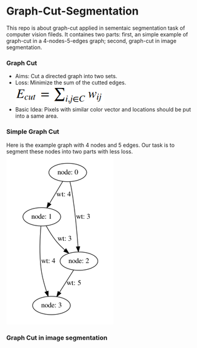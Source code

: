 # Graph-Cut-Segmentation
This repo is about graph-cut applied in sementaic segmentation task of computer vision fileds. It containes two parts: first, an simple example of graph-cut in a 4-nodes-5-edges graph; second, graph-cut in image segmentation.

### Graph Cut 
* Aims: Cut a directed graph into two sets.</br>
* Loss: Minimize the sum of the cutted edges.</br>
![loss](https://github.com/mjDelta/Graph-Cut-Segmentation/blob/master/imgs/loss.png)</br>
* Basic Idea: Pixels with similar color vector and locations should be put into a same area.</br>

### Simple Graph Cut
Here is the example graph with 4 nodes and 5 edges. Our task is to segment these nodes into two parts with less loss.</br>
![graph](https://github.com/mjDelta/Graph-Cut-Segmentation/blob/master/imgs/graph.png)</br>

### Graph Cut in image segmentation

